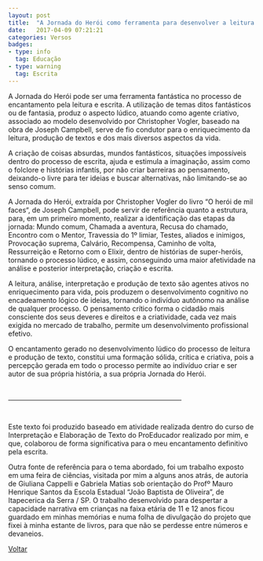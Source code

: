 ```yaml
---
layout: post
title:  "A Jornada do Herói como ferramenta para desenvolver a leitura e a escrita"
date:   2017-04-09 07:21:21
categories: Versos
badges:
- type: info
  tag: Educação
- type: warning
  tag: Escrita
---
```


A Jornada do Herói pode ser uma ferramenta fantástica no processo de encantamento pela leitura e escrita. A utilização de temas ditos fantásticos ou de fantasia, produz o aspecto lúdico, atuando como agente criativo, associado ao modelo desenvolvido por Christopher Vogler, baseado na obra de Joseph Campbell, serve de fio condutor para o enriquecimento da leitura, produção de textos e dos mais diversos aspectos da vida.

<!--more-->

A criação de coisas absurdas, mundos fantásticos, situações impossíveis dentro do processo de escrita, ajuda e estimula a imaginação, assim como o folclore e histórias infantís, por não criar barreiras ao pensamento, deixando-o livre para ter ideias e buscar alternativas, não limitando-se ao senso comum.

A Jornada do Herói, extraída por Christopher Vogler do livro “O herói de mil faces“, de Joseph Campbell, pode servir de referência quanto a estrutura, para, em um primeiro momento, realizar a identificação das etapas da jornada: Mundo comum, Chamada a aventura, Recusa do chamado, Encontro com o Mentor, Travessia do 1º limiar, Testes, aliados e inimigos, Provocação suprema, Calvário, Recompensa, Caminho de volta, Ressurreição e Retorno com o Elixir, dentro de histórias de super-heróis, tornando o processo lúdico, e assim, conseguindo uma maior afetividade na análise e posterior interpretação, criação e escrita.

A leitura, análise, interpretação e produção de texto são agentes ativos no enriquecimento para vida, pois produzem o desenvolvimento cognitivo no encadeamento lógico de ideias, tornando o indivíduo autônomo na análise de qualquer processo. O pensamento crítico forma o cidadão mais consciente dos seus deveres e direitos e a criatividade, cada vez mais exigida no mercado de trabalho, permite um desenvolvimento profissional efetivo.

O encantamento gerado no desenvolvimento lúdico do processo de leitura e produção de texto, constitui uma formação sólida, crítica e criativa, pois a percepção gerada em todo o processo permite ao indivíduo criar e ser autor de sua própria história, a sua própria Jornada do Herói.

<br>
<hr width="70%" align="center">
<br>

Este texto foi produzido baseado em atividade realizada dentro do curso de Interpretação e Elaboração de Texto do ProEducador realizado por mim, e que, colaborou de forma significativa para o meu encantamento definitivo pela escrita.

Outra fonte de referência para o tema abordado, foi um trabalho exposto em uma feira de ciências, visitada por mim a alguns anos atrás, de autoria de Giuliana Cappelli e Gabriela Matias sob orientação do Profº Mauro Henrique Santos da Escola Estadual “João Baptista de Oliveira”, de Itapecerica da Serra / SP. O trabalho desenvolvido para despertar a capacidade narrativa em crianças na faixa etária de 11 e 12 anos ficou guardado em minhas memórias e numa folha de divulgação do projeto que fixei à minha estante de livros, para que não se perdesse entre números e devaneios.


[Voltar]({{site.baseurl}}/docs/educacao)